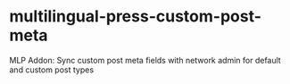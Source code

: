 # multilingual-press-custom-post-meta
MLP Addon: Sync custom post meta fields with network admin for default and custom post types
 

